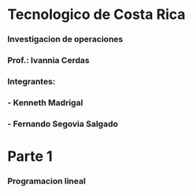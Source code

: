 # Tecnologico de Costa Rica
### Investigacion de operaciones
### Prof.: Ivannia Cerdas
### Integrantes:
### - Kenneth Madrigal
### - Fernando Segovia Salgado

# Parte 1
### Programacion lineal

